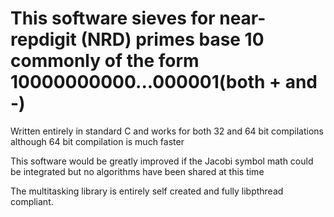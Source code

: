 # This software sieves for near-repdigit (NRD) primes base 10 commonly of the form  10000000000...000001(both + and -)

Written entirely in standard C and works for both 32 and 64 bit compilations although 64 bit compilation is much faster

This software would be greatly improved if the Jacobi symbol math could be integrated but no algorithms have been shared at this time

The multitasking library is entirely self created and fully   libpthread compliant.

